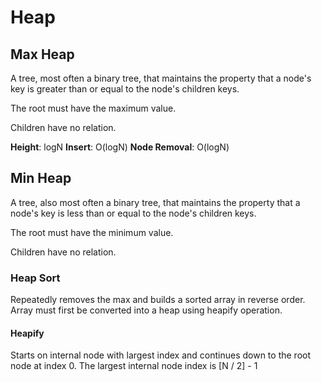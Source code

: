 # Heap
## Max Heap
A tree, most often a binary tree, that maintains the property that a node's key is greater than or equal to the node's children keys.

The root must have the maximum value.

Children have no relation. 

**Height**: logN
**Insert**: O(logN)
**Node Removal**: O(logN)

## Min Heap

A tree, also most often a binary tree, that maintains the property that a node's key is less than or equal to the node's children keys. 

The root must have the minimum value.

Children have no relation. 


### Heap Sort
Repeatedly removes the max and builds a sorted array in reverse order. Array must first be converted into a heap using heapify operation. 

#### Heapify
Starts on internal node with largest index and continues down to the root node at index 0. The largest internal node index is [N / 2] - 1

